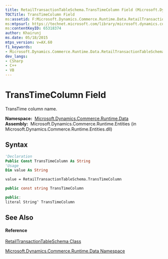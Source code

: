 ```yaml
---
title: RetailTransactionTableSchema.TransTimeColumn Field (Microsoft.Dynamics.Commerce.Runtime.Data)
TOCTitle: TransTimeColumn Field
ms:assetid: F:Microsoft.Dynamics.Commerce.Runtime.Data.RetailTransactionTableSchema.TransTimeColumn
ms:mtpsurl: https://technet.microsoft.com/library/microsoft.dynamics.commerce.runtime.data.retailtransactiontableschema.transtimecolumn(v=AX.60)
ms:contentKeyID: 65318374
author: Khairunj
ms.date: 05/18/2015
mtps_version: v=AX.60
f1_keywords:
- Microsoft.Dynamics.Commerce.Runtime.Data.RetailTransactionTableSchema.TransTimeColumn
dev_langs:
- CSharp
- C++
- VB
---
```


# TransTimeColumn Field

TransTime column name.

**Namespace:**  [Microsoft.Dynamics.Commerce.Runtime.Data](microsoft-dynamics-commerce-runtime-data-namespace.md)  
**Assembly:**  Microsoft.Dynamics.Commerce.Runtime.Entities (in Microsoft.Dynamics.Commerce.Runtime.Entities.dll)

## Syntax

``` vb
'Declaration
Public Const TransTimeColumn As String
'Usage
Dim value As String

value = RetailTransactionTableSchema.TransTimeColumn
```

``` csharp
public const string TransTimeColumn
```

``` c++
public:
literal String^ TransTimeColumn
```

## See Also

#### Reference

[RetailTransactionTableSchema Class](retailtransactiontableschema-class-microsoft-dynamics-commerce-runtime-data.md)

[Microsoft.Dynamics.Commerce.Runtime.Data Namespace](microsoft-dynamics-commerce-runtime-data-namespace.md)

